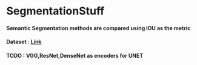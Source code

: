 # SegmentationStuff
<h4> Semantic Segmentation methods are compared using IOU as the metric
<h4> Dataset : <a href = 'https://drive.google.com/open?id=11waZYV_Uedg0dXm0xdw4lWcABnhG5dhk'>Link</a>
<h4> TODO : VGG,ResNet,DenseNet as encoders for UNET
  
